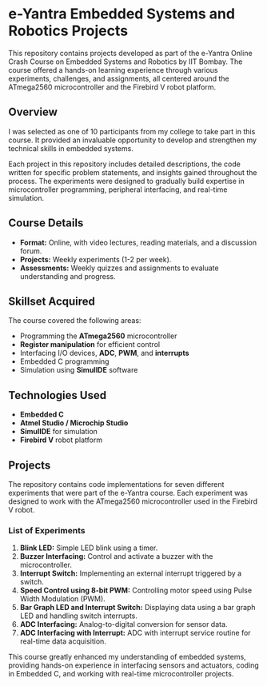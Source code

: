 # e-Yantra Embedded Systems and Robotics Projects

This repository contains projects developed as part of the e-Yantra Online Crash Course on Embedded Systems and Robotics by IIT Bombay. The course offered a hands-on learning experience through various experiments, challenges, and assignments, all centered around the ATmega2560 microcontroller and the Firebird V robot platform.

## Overview

I was selected as one of 10 participants from my college to take part in this course. It provided an invaluable opportunity to develop and strengthen my technical skills in embedded systems.

Each project in this repository includes detailed descriptions, the code written for specific problem statements, and insights gained throughout the process. The experiments were designed to gradually build expertise in microcontroller programming, peripheral interfacing, and real-time simulation.

## Course Details

- **Format:** Online, with video lectures, reading materials, and a discussion forum.
- **Projects:** Weekly experiments (1-2 per week).
- **Assessments:** Weekly quizzes and assignments to evaluate understanding and progress.

## Skillset Acquired

The course covered the following areas:

- Programming the **ATmega2560** microcontroller
- **Register manipulation** for efficient control
- Interfacing I/O devices, **ADC**, **PWM**, and **interrupts**
- Embedded C programming
- Simulation using **SimulIDE** software

## Technologies Used

- **Embedded C**
- **Atmel Studio / Microchip Studio**
- **SimulIDE** for simulation
- **Firebird V** robot platform

## Projects

The repository contains code implementations for seven different experiments that were part of the e-Yantra course. Each experiment was designed to work with the ATmega2560 microcontroller used in the Firebird V robot.

### List of Experiments

1. **Blink LED:** Simple LED blink using a timer.
2. **Buzzer Interfacing:** Control and activate a buzzer with the microcontroller.
3. **Interrupt Switch:** Implementing an external interrupt triggered by a switch.
4. **Speed Control using 8-bit PWM:** Controlling motor speed using Pulse Width Modulation (PWM).
5. **Bar Graph LED and Interrupt Switch:** Displaying data using a bar graph LED and handling switch interrupts.
6. **ADC Interfacing:** Analog-to-digital conversion for sensor data.
7. **ADC Interfacing with Interrupt:** ADC with interrupt service routine for real-time data acquisition.

This course greatly enhanced my understanding of embedded systems, providing hands-on experience in interfacing sensors and actuators, coding in Embedded C, and working with real-time microcontroller projects.
